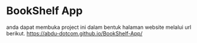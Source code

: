 # BookShelf App

anda dapat membuka project ini dalam bentuk halaman website melalui url berikut.
https://abdu-dotcom.github.io/BookShelf-App/

